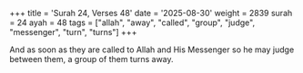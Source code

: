 +++
title = 'Surah 24, Verses 48'
date = '2025-08-30'
weight = 2839
surah = 24
ayah = 48
tags = ["allah", "away", "called", "group", "judge", "messenger", "turn", "turns"]
+++

And as soon as they are called to Allah and His Messenger so he may judge between them, a group of them turns away.